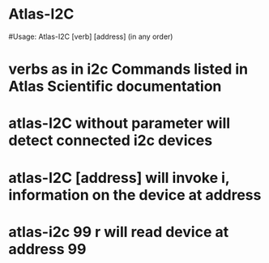 # Atlas-I2C
#Usage: Atlas-I2C [verb] [address] (in any order)
#		verbs as in i2c Commands listed in Atlas Scientific documentation

#		atlas-I2C without parameter will detect connected i2c devices

#		atlas-I2C [address] will invoke i, information on the device at address 
#
#		atlas-i2c 99 r will read device at address 99
